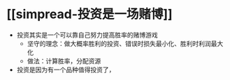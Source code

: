 # [[simpread-投资是一场赌博]]
- 投资其实是一个可以靠自己努力提高胜率的赌博游戏
	- 坚守的理念：做大概率胜利的投资、错误时损失最小化、胜利时利润最大化
	- 做法：计算胜率，分配资源
- 投资是因为有一个品种值得投资了，
